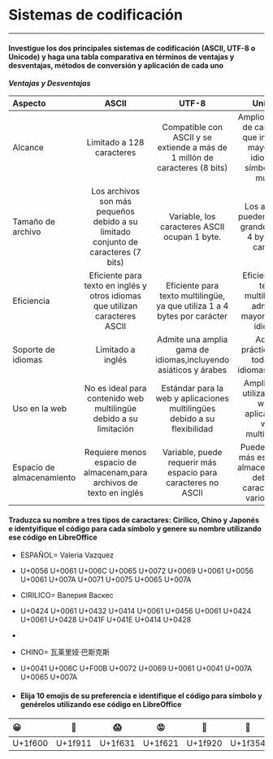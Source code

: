 # Sistemas de codificación
----

#### Investigue los dos principales sistemas de codificación (ASCII, UTF-8 o Unicode) y haga una tabla comparativa en términos de ventajas y desventajas, métodos de conversión y aplicación de cada uno

***Ventajas y Desventajas***


| Aspecto | ASCII | UTF-8 | Unicode |
| :------------ |:---------------:| :---------------:| :-----:|
| Alcance        | Limitado a 128 caracteres | Compatible con ASCII y se extiende a más de 1 millón de caracteres (8 bits) | Amplio conjunto de caracteres que incluye la mayoría de idiomas y símbolos del mundo |
| Tamaño de archivo | Los archivos son más pequeños debido a su limitado conjunto de caracteres (7 bits) | Variable, los caracteres ASCII ocupan 1 byte.| Los archivos pueden ser más grandes de 2 a 4 bytes por carácter |
| Eficiencia  | Eficiente para texto en inglés y otros idiomas que utilizan caracteres ASCII | Eficiente para texto multilingüe, ya que utiliza 1 a 4 bytes por carácter | Eficiente para texto multilingüe y admite la mayoría de los idiomas |
| Soporte de idiomas  | Limitado a inglés | Admite una amplia gama de idiomas,incluyendo asiáticos y árabes | Admite prácticamente todos los idiomas escritos |
| Uso en la web  | No es ideal para contenido web multilingüe debido a su limitación | Estándar para la web y aplicaciones multilingües debido a su flexibilidad | Ampliamente utilizado en la web y aplicaciones web multilingües |
| Espacio de almacenamiento  | Requiere menos espacio de almacenam,para archivos de texto en inglés | Variable, puede requerir más espacio para caracteres no ASCII | Puede requerir más espacio de almacenamiento debido a caracteres de varios bytes |

#### Traduzca su nombre a tres tipos de caractares: Cirílico, Chino y Japonés e identyifique el código para cada símbolo y genere su nombre utilizando ese código en LibreOffice


+ ESPAÑOL= Valeria Vazquez
  
+ U+0056 U+0061 U+006C U+0065 U+0072 U+0069 U+0061 U+0056 U+0061 U+007A U+0071 U+0075 U+0065 U+007A

+ CIRILICO= Валерия Васкес
+ U+0424 U+0061 U+0432 U+0414 U+0061 U+0456 U+0061 U+0424 U+0061 U+0428 U+041F U+041E U+0414 U+0428
+ 
+  CHINO= 瓦莱里娅·巴斯克斯
+  U+0041 U+006C U+F00B U+0072 U+0069 U+0061 U+0041 U+007A U+0065 U+007A

+  #### Elija 10 emojis de su preferencia e identifique el código para símbolo y genérelos utilizando ese código en LibreOffice

| 😀 | 🤑 | 😱 | 😡 | 🤠 | 🍔 | 🖤 | ☢ | 👌 | |
| :------------ |:---------------:| :---------------:| :-----:| :-----:| :-----:| :-----:| :-----:| :-----:| :-----:|
| U+1f600 | U+1f911 | U+1f631 | U+1f621 | U+1f920 | U+1f354 | U+1f5a4 | U+2622 | U+1f44c | |
